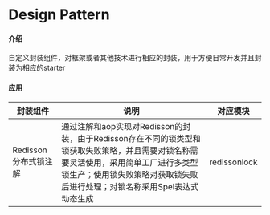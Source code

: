 # Design Pattern

#### 介绍
自定义封装组件，对框架或者其他技术进行相应的封装，用于方便日常开发并且封装为相应的starter

#### 应用
| 封装组件 | 说明 | 对应模块 |
| --- | --- | --- |
| Redisson分布式锁注解 | 通过注解和aop实现对Redisson的封装，由于Redisson存在不同的锁类型和锁获取失败策略，并且需要对锁名称需要灵活使用，采用简单工厂进行多类型锁生产；使用锁失败策略对获取锁失败后进行处理；对锁名称采用Spel表达式动态生成 | redissonlock |
